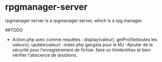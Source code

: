# rpgmanager-server
rpgmanager server is a rpgmanager server, which is a rpg manager.

##TODO

- Action.php avec comme requêtes : display(valeur), getProfile(toutes les valeurs), 
update(valeur)
-index.php gangsta pour le MJ
-Ajouter de la sécurité pour l'enregistrement de fichier. faire un 
htmlentities et bien vérifier l'abscence de doublons.
